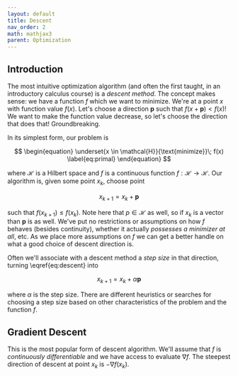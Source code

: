 ```yaml
---
layout: default
title: Descent
nav_order: 2
math: mathjax3
parent: Optimization
---
```


## Introduction
The most intuitive optimization algorithm (and often the first taught, in an introductory calculus course) is a _descent method_. The concept makes sense: we have a function $f$ which we want to minimize. We're at a point $x$ with function value $f(x)$. Let's choose a direction $\mathbf{p}$ such that $f(x + \mathbf{p}) < f(x)$! We want to make the function value decrease, so let's choose the direction that does that! Groundbreaking. 

In its simplest form, our problem is

$$
\begin{equation}
\underset{x \in \mathcal{H}}{\text{minimize}}\; f(x)
\label{eq:primal}
\end{equation}
$$

where $\mathcal{H}$ is a Hilbert space and $f$ is a continuous function $f: \mathcal{H} \to \mathcal{H}$. Our algorithm is, given some point $x_k$, choose point 

$$
\begin{equation}
x_{k+1} = x_k + \mathbf{p}
\label{eq:descent}
\end{equation}
$$

such that $f(x_{k+1}) \leq f(x_k)$. Note here that $p \in \mathcal{H}$ as well, so if $x_k$ is a vector than $\mathbf{p}$ is as well. We've put no restrictions or assumptions on how $f$ behaves (besides continuity), whether it actually _possesses a minimizer at all_, etc. As we place more assumptions on $f$ we can get a better handle on what a good choice of descent direction is.

Often we'll associate with a descent method a _step size_ in that direction, turning \eqref{eq:descent} into

$$
\begin{equation}
x_{k+1} = x_k + \alpha\mathbf{p}
\end{equation}
$$

where $\alpha$ is the step size. There are different heuristics or searches for choosing a step size based on other characteristics of the problem and the function $f$.

## Gradient Descent
This is the most popular form of descent algorithm. We'll assume that $f$ is _continuously differentiable_ and we have access to evaluate $\nabla f$. The steepest direction of descent at point $x_k$ is $-\nabla f(x_k)$.
